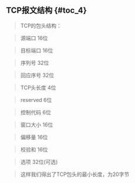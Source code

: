 ## TCP报文结构 {#toc_4}

> TCP的包头结构：

> 源端口 16位

> 目标端口 16位

> 序列号 32位

> 回应序号 32位

> TCP头长度 4位

> reserved 6位

> 控制代码 6位

> 窗口大小 16位

> 偏移量 16位

> 校验和 16位

> 选项 32位\(可选\)

> 这样我们得出了TCP包头的最小长度，为20字节





